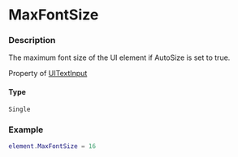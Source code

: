 # MaxFontSize

### Description

The maximum font size of the UI element if AutoSize is set to true.

Property of [UITextInput](/classes/UITextInput/)

#### Type

`Single`

### Example

```lua
element.MaxFontSize = 16
```
